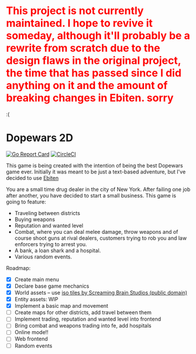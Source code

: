 # <span style="color:red"> This project is not currently maintained. I hope to revive it someday, although it'll probably be a rewrite from scratch due to the design flaws in the original project, the time that has passed since I did anything on it and the amount of breaking changes in Ebiten. sorry 
:(</span>

# Dopewars 2D
[![Go Report Card](https://goreportcard.com/badge/github.com/154pinkchairs/dopewars2d)](https://goreportcard.com/report/github.com/154pinkchairs/dopewars2d)
[![CircleCI](https://dl.circleci.com/status-badge/img/gh/154pinkchairs/dopewars2d/tree/main.svg?style=svg)](https://dl.circleci.com/status-badge/redirect/gh/154pinkchairs/dopewars2d/tree/main)

This game is being created with the intention of being the best Dopewars game ever. Initially it was meant to be just a text-based adventure,
but I've decided to use [Ebiten](https://github.com/hajimeoshi/ebiten)

You are a small time drug dealer in the city of New York. After failing one job after another, you have decided to start a small business.
This game is going to feature:
- Traveling between districts
- Buying weapons
- Reputation and wanted level
- Combat, where you can deal melee damage, throw weapons and of course shoot guns at rival dealers, customers trying to rob you and law enforcers trying to arrest you.
- A bank, a loan shark and a hospital.
- Various random events.

Roadmap:
- [x] Create main menu
- [x] Declare base game mechanics
- [x] World assets – use [iso tiles by Screaming Brain Studios (public domain)](https://screamingbrainstudios.itch.io/)
- [x] Entity assets: WIP
- [x] Implement a basic map and movement
- [ ] Create maps for other districts, add travel between them
- [ ] Implement trading, reputation and wanted level into frontend
- [ ] Bring combat and weapons trading into fe, add hospitals
- [ ] Online mode!!
- [ ] Web frontend
- [ ] Random events
